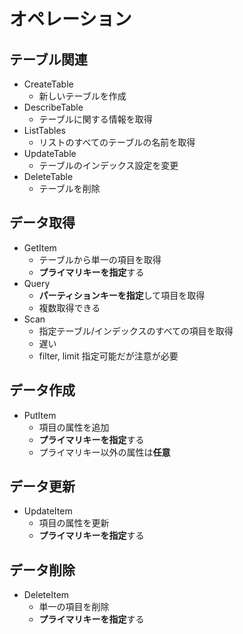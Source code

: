# オペレーション


## テーブル関連

- CreateTable
    - 新しいテーブルを作成
- DescribeTable
    - テーブルに関する情報を取得
- ListTables
    - リストのすべてのテーブルの名前を取得
- UpdateTable
    - テーブルのインデックス設定を変更
- DeleteTable
    - テーブルを削除

## データ取得

- GetItem
    - テーブルから単一の項目を取得
    - **プライマリキーを指定**する
- Query
    - **パーティションキーを指定**して項目を取得
    - 複数取得できる
- Scan
    - 指定テーブル/インデックスのすべての項目を取得
    - 遅い
    - filter, limit 指定可能だが注意が必要

## データ作成

- PutItem
    - 項目の属性を追加
    - **プライマリキーを指定**する
    - プライマリキー以外の属性は**任意**

## データ更新

- UpdateItem
    - 項目の属性を更新
    - **プライマリキーを指定**する

## データ削除

- DeleteItem
    - 単一の項目を削除
    - **プライマリキーを指定**する
